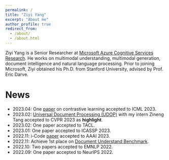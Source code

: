 ```yaml
---
permalink: /
title: "Ziyi Yang"
excerpt: "About me"
author_profile: true
redirect_from:
  - /about/
  - /about.html
---
```

Ziyi Yang is a Senior Researcher at [Microsoft Azure Cognitive Services Research](https://www.microsoft.com/en-us/research/group/cognitive-services-research/). He works on multimodal understanding, multimodal generation, document intelligence and natural language processing. Prior to joining Microsoft, Ziyi obtained his Ph.D. from Stanford University, advised by Prof. Eric Darve.

News
======
* 2023.04: One [paper](https://arxiv.org/abs/2210.12874) on contrastive learning accepted to ICML 2023.
* 2023.02: [Universal Document Processing (UDOP)](https://arxiv.org/abs/2212.02623) with my intern Zineng Tang accepted to CVPR 2023 as **highlight**.
* 2023.02: One paper accepted to TACL.
* 2023.01: One paper accepted to ICASSP 2023.
* 2022.11: i-Code [paper](https://arxiv.org/abs/2205.01818) accepted to AAAI 2023.
* 2022.11: Achieve 1st place on [Document Understand Benchmark](https://duebenchmark.com/leaderboard).
* 2022.10: Two papers accepted to EMNLP 2022.
* 2022.09: One paper accepted to NeurIPS 2022.
